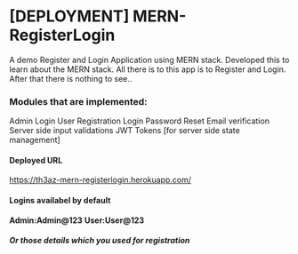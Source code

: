 # [DEPLOYMENT] MERN-RegisterLogin
A demo Register and Login Application using MERN stack.
Developed this to learn about the MERN stack.
All there is to this app is to Register and Login.
After that there is nothing to see..

### Modules that are implemented:
Admin Login
User Registration
Login
Password Reset
Email verification
Server side input validations
JWT Tokens [for server side state management]


#### Deployed URL
https://th3az-mern-registerlogin.herokuapp.com/


#### Logins availabel by default
**Admin:Admin@123**
**User:User@123**

##### Or those details which you used for registration


